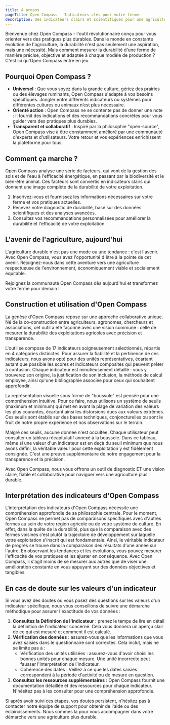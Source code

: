 ```yaml
---
title: A propos
pageTitle: Open Compass - Indicateurs-clés pour votre ferme.
description: Des indicateurs clairs et scientifiques pour une agriculture durable
---
```


Bienvenue chez Open Compass - l'outil révolutionnaire conçu pour vous orienter vers des pratiques plus durables. Dans le monde en constante évolution de l'agriculture, la durabilité n'est pas seulement une aspiration, mais une nécessité. Mais comment mesurer la durabilité d'une ferme de manière précise, objective et adaptée à chaque modèle de production ? C'est ici qu'Open Compass entre en jeu.

## Pourquoi Open Compass ?

- **Universel** : Que vous soyez dans la grande culture, gériez des prairies ou des élevages ruminants, Open Compass s'adapte à vos besoins spécifiques. Jongler entre différents indicateurs ou systèmes pour différentes cultures ou animaux n’est plus nécessaire.
- **Orienté action** : Open Compass ne se contente pas de donner une note : il fournit des indications et des recommandations concrètes pour vous guider vers des pratiques plus durables.
- **Transparent et collaboratif** : Inspiré par la philosophie "open-source", Open Compass vise à être constamment amélioré par une communauté d'experts et d'utilisateurs. Votre retour et vos expériences enrichissent la plateforme pour tous.

## Comment ça marche ?

Open Compass analyse une série de facteurs, qui vont de la gestion des sols et de l'eau à l'efficacité énergétique, en passant par la biodiversité et le bien-être animal. Ces facteurs sont convertis en indicateurs clairs qui donnent une image complète de la durabilité de votre exploitation.

1. Inscrivez-vous et fournissez les informations nécessaires sur votre ferme et vos pratiques actuelles.
1. Recevez votre diagnostic de durabilité, basé sur des données scientifiques et des analyses avancées.
1. Consultez vos recommandations personnalisées pour améliorer la durabilité et l'efficacité de votre exploitation.

## L'avenir de l'agriculture, aujourd'hui

L'agriculture durable n'est pas une mode ou une tendance : c'est l'avenir. Avec Open Compass, vous avez l'opportunité d'être à la pointe de cet avenir. Rejoignez-nous dans cette aventure vers une agriculture respectueuse de l'environnement, économiquement viable et socialement équitable.

Rejoignez la communauté Open Compass dès aujourd'hui et transformez votre ferme pour demain !

## Construction et utilisation d'Open Compass

La genèse d'Open Compass repose sur une approche collaborative unique. Né de la co-construction entre agriculteurs, agronomes, chercheurs et associations, cet outil a été façonné avec une vision commune : celle de mesurer la durabilité des exploitations agricoles avec précision et transparence.

L'outil se compose de 17 indicateurs soigneusement sélectionnés, répartis en 4 catégories distinctes. Pour assurer la fiabilité et la pertinence de ces indicateurs, nous avons opté pour des unités représentatives, écartant autant que possible les scores et indicateurs composites qui peuvent prêter à confusion. Chaque indicateur est minutieusement détaillé : vous y trouverez son origine, la justification de son inclusion, la méthode de calcul employée, ainsi qu'une bibliographie associée pour ceux qui souhaitent approfondir.

La représentation visuelle sous forme de "boussole" est pensée pour une compréhension intuitive. Pour ce faire, nous utilisons un système de seuils (maximum et minimum) qui met en avant la plage de variation des valeurs les plus courantes, écartant ainsi les distorsions dues aux valeurs extrêmes. Ces seuils sont établis sur des bases techniques, conjoncturelles ou sont le fruit de notre propre expérience et nos observations sur le terrain.

Malgré ces seuils, aucune donnée n'est occultée. Chaque utilisateur peut consulter un tableau récapitulatif annexé à la boussole. Dans ce tableau, même si une valeur d'un indicateur est en deçà du seuil minimum que nous avons défini, la véritable valeur pour cette exploitation y est fidèlement consignée. C'est une preuve supplémentaire de notre engagement pour la transparence et la précision.

Avec Open Compass, nous vous offrons un outil de diagnostic ET une vision claire, fiable et collaborative pour naviguer vers une agriculture plus durable.

## Interprétation des indicateurs d'Open Compass

L'interprétation des indicateurs d'Open Compass nécessite une compréhension approfondie de sa philosophie centrale. Pour le moment, Open Compass ne permet pas de comparaisons spécifiques avec d'autres fermes au sein de votre région agricole ou de votre système de culture. En effet, dans la quête de la durabilité, plus que la comparaison avec des fermes voisines c’est plutôt la trajectoire de développement sur laquelle votre exploitation s'inscrit qui est fondamentale. Ainsi, le véritable indicateur de progrès se trouve dans la comparaison des résultats d'une année sur l'autre. En observant les tendances et les évolutions, vous pouvez mesurer l'efficacité de vos pratiques et les ajuster en conséquence. Avec Open Compass, il s'agit moins de se mesurer aux autres que de viser une amélioration constante en vous appuyant sur des données objectives et tangibles.

## En cas de doute sur les valeurs d'un indicateur

Si vous avez des doutes ou vous posez des questions sur les valeurs d'un indicateur spécifique, nous vous conseillons de suivre une démarche méthodique pour assurer l'exactitude de vos données :

1. **Consultez la Définition de l'indicateur** : prenez le temps de lire en détail la définition de l'indicateur concerné. Cela vous donnera un aperçu clair de ce qui est mesuré et comment il est calculé.
1. **Vérification des données** : assurez-vous que les informations que vous avez saisies dans le questionnaire sont correctes. Cela inclut, mais ne se limite pas à :
   - Vérification des unités utilisées : assurez-vous d'avoir choisi les bonnes unités pour chaque mesure. Une unité incorrecte peut fausser l'interprétation de l'indicateur.
   - Cohérence des dates : Veillez à ce que les dates saisies correspondent à la période d'activité ou de mesure en question.
1. **Consultez les ressources supplémentaires** : Open Compass fournit une documentation détaillée et des ressources pour chaque indicateur. N'hésitez pas à les consulter pour une compréhension approfondie.

Si après avoir suivi ces étapes, vos doutes persistent, n'hésitez pas à contacter notre équipe de support pour obtenir de l'aide ou des éclaircissements. Nous sommes là pour vous accompagner dans votre démarche vers une agriculture plus durable.
